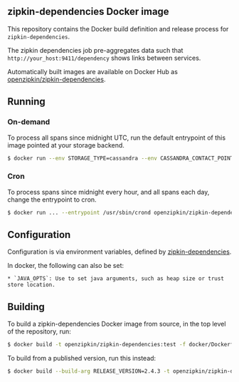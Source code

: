 ## zipkin-dependencies Docker image

This repository contains the Docker build definition and release process for `zipkin-dependencies`.

The zipkin dependencies job pre-aggregates data such that `http://your_host:9411/dependency` shows links
between services.

Automatically built images are available on Docker Hub as [openzipkin/zipkin-dependencies](https://hub.docker.com/r/openzipkin/zipkin-dependencies/).

## Running

### On-demand
To process all spans since midnight UTC, run the default entrypoint of this image pointed at your storage backend.

```bash
$ docker run --env STORAGE_TYPE=cassandra --env CASSANDRA_CONTACT_POINTS=host1,host2 openzipkin/zipkin-dependencies
```

### Cron
To process spans since midnight every hour, and all spans each day, change the entrypoint to cron.

```bash
$ docker run ... --entrypoint /usr/sbin/crond openzipkin/zipkin-dependencies -f
```

## Configuration
Configuration is via environment variables, defined by [zipkin-dependencies](https://github.com/openzipkin/zipkin-dependencies/blob/master/README.md).

In docker, the following can also be set:

    * `JAVA_OPTS`: Use to set java arguments, such as heap size or trust store location.

## Building

To build a zipkin-dependencies Docker image from source, in the top level of the repository, run:

```bash
$ docker build -t openzipkin/zipkin-dependencies:test -f docker/Dockerfile .
```

To build from a published version, run this instead:

```bash
$ docker build --build-arg RELEASE_VERSION=2.4.3 -t openzipkin/zipkin-dependencies:test -f docker/Dockerfile .
```
